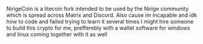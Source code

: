 NirigeCoin is a litecoin fork intended to be used by the Nirige community which is spread across Matrix and Discord.
Also cause im incapable and idk how to code and failed trying to learn it several times I might hire someone to build this crypto for me, prefferebly with a wallet software for windows and linux coming together with it as well
